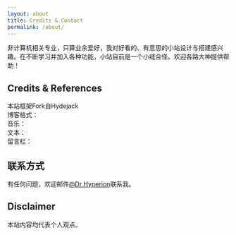 ```yaml
---
layout: about
title: Credits & Contact
permalink: /about/
---
```

非计算机相关专业，只算业余爱好，我对好看的、有意思的小站设计与搭建感兴趣。在不断学习并加入各种功能，小站目前是一个小缝合怪。欢迎各路大神提供帮助！

## Credits & References  
本站框架Fork自Hydejack  
博客格式：  
音乐：  
文本：  
留言栏：  


## 联系方式
有任何问题，欢迎邮件[@Dr Hyperion](mailto:yu.xiaoeconomics@gmail.com)联系我。


## Disclaimer
本站内容均代表个人观点。
